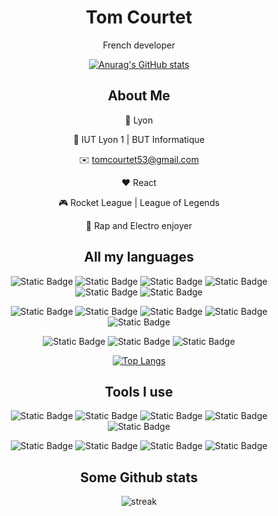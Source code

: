 <div align="center">
  
  # Tom Courtet   
  French developer  
  
  [![Anurag's GitHub stats](https://github-readme-stats.vercel.app/api?username=Tom-Courtet&theme=neon)](https://github.com/anuraghazra/github-readme-stats)    

  ## About Me
  📍 Lyon  
  
  📖 IUT Lyon 1 | BUT Informatique  
  
  ✉️ tomcourtet53@gmail.com  
  
  ❤️ React  
  
  🎮 Rocket League | League of Legends  
  
  🎵 Rap and Electro enjoyer

  ## All my languages  
  ![Static Badge](https://img.shields.io/badge/HTML-ii?style=for-the-badge&logo=HTML5&logoColor=white&color=%23E34F26)
  ![Static Badge](https://img.shields.io/badge/CSS-ii?style=for-the-badge&logo=CSS3&logoColor=white&color=%231572B6)
  ![Static Badge](https://img.shields.io/badge/JavaScript-ii?style=for-the-badge&logo=JavaScript&logoColor=white&color=%23F7DF1E)
  ![Static Badge](https://img.shields.io/badge/TypeScript-ii?style=for-the-badge&logo=TypeScript&logoColor=white&color=%233178C6)
  ![Static Badge](https://img.shields.io/badge/REACT-ii?style=for-the-badge&logo=React&logoColor=%2361DAFB&color=%23212121)
  ![Static Badge](https://img.shields.io/badge/TAILWIND-ii?style=for-the-badge&logo=Tailwind%20CSS&logoColor=white&color=%2306B6D4)  
  
  ![Static Badge](https://img.shields.io/badge/PHP-ii?style=for-the-badge&logo=PHP&logoColor=white&color=%23777BB4)
  ![Static Badge](https://img.shields.io/badge/SYMFONY-ii?style=for-the-badge&logo=Symfony&logoColor=white&color=%23212121)
  ![Static Badge](https://img.shields.io/badge/JAVA-ii?style=for-the-badge&logo=openjdk&logoColor=white&color=%23212121)
  ![Static Badge](https://img.shields.io/badge/MARKDOWN-ii?style=for-the-badge&logo=Markdown&logoColor=white&color=%23212121)
  ![Static Badge](https://img.shields.io/badge/PYTHON-ii?style=for-the-badge&logo=Python&logoColor=%23FFDE57&color=%234584b6)  
  
  ![Static Badge](https://img.shields.io/badge/MARIADB-ii?style=for-the-badge&logo=MariaDB&logoColor=white&color=%23212121)
  ![Static Badge](https://img.shields.io/badge/POSTGRESQL-ii?style=for-the-badge&logo=PostgreSQL&logoColor=white&color=%234169E1)
  ![Static Badge](https://img.shields.io/badge/MONGODB-ii?style=for-the-badge&logo=MongoDB&logoColor=white&color=%2347A248)  

  [![Top Langs](https://github-readme-stats.vercel.app/api/top-langs/?username=Tom-Courtet&layout=donut&theme=neon&langcount=6)](https://github.com/anuraghazra/github-readme-stats)

  ## Tools I use
  ![Static Badge](https://img.shields.io/badge/VSCODE-ii?style=for-the-badge&logoColor=white&color=%232F80ED)
  ![Static Badge](https://img.shields.io/badge/POSTAMN-ii?style=for-the-badge&logo=Postman&logoColor=white&color=%23FF6C37)
  ![Static Badge](https://img.shields.io/badge/GIT-ii?style=for-the-badge&logo=Git&logoColor=white&color=%23F05032)
  ![Static Badge](https://img.shields.io/badge/GITHUB-ii?style=for-the-badge&logo=Github&logoColor=white&color=%23181717)
  ![Static Badge](https://img.shields.io/badge/GITLAB-ii?style=for-the-badge&logo=GitLab&logoColor=white&color=%23FC6D26)  
  
  ![Static Badge](https://img.shields.io/badge/NOTION-ii?style=for-the-badge&logo=Notion&logoColor=white&color=%23212121)
  ![Static Badge](https://img.shields.io/badge/OFFICE%20365-ii?style=for-the-badge&logo=ONLYOFFICE&logoColor=white&color=%23444444)
  ![Static Badge](https://img.shields.io/badge/WINDOWS-ii?style=for-the-badge&logoColor=white&color=%230854C1)
  ![Static Badge](https://img.shields.io/badge/UBUNTU-ii?style=for-the-badge&logo=Ubuntu&logoColor=white&color=%23E95420)

  ## Some Github stats
  
  ![streak](https://github-readme-streak-stats.herokuapp.com/?user=Tom-Courtet&theme=neon&hide_border=false)
</div>



